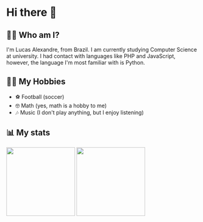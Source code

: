 # Hi there 👋

## 👱‍♂️ Who am I?
I'm Lucas Alexandre, from Brazil. I am currently studying Computer Science at university. I had contact with languages like PHP and JavaScript, however, the language I'm most familiar with is Python. 

## 🏃‍♂️ My Hobbies

* ⚽ Football (soccer) 
* 🤓 Math (yes, math is a hobby to me) 
* 🎶 Music (I don't play anything, but I enjoy listening) 

## 📊 My stats
<img src="https://github-readme-stats.vercel.app/api?username=lucasalexandreao&show_icons=true&theme=tokyonight" height="180em"/>  <img src="https://github-readme-stats.vercel.app/api/top-langs/?username=lucasalexandreao&theme=tokyonight&layout=compact" height="180em"/>

<!--
**LucPy/LucPy** is a ✨ _special_ ✨ repository because its `README.md` (this file) appears on your GitHub profile.

Here are some ideas to get you started:

- 🔭 I’m currently working on ...
- 🌱 I’m currently learning ...
- 👯 I’m looking to collaborate on ...
- 🤔 I’m looking for help with ...
- 💬 Ask me about ...
- 📫 How to reach me: ...
- 😄 Pronouns: ...
- ⚡ Fun fact: ...
-->

